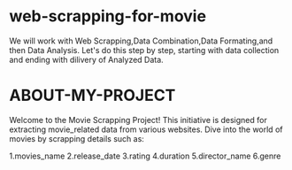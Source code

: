 # web-scrapping-for-movie

We will work with Web Scrapping,Data Combination,Data Formating,and then Data Analysis. Let's do this step by step, starting with data collection and ending with dilivery of Analyzed Data.

# ABOUT-MY-PROJECT

Welcome to the Movie Scrapping Project! This initiative is designed for extracting movie_related data from various websites. Dive into the world of movies by scrapping details such as:

1.movies_name
2.release_date
3.rating
4.duration
5.director_name
6.genre

